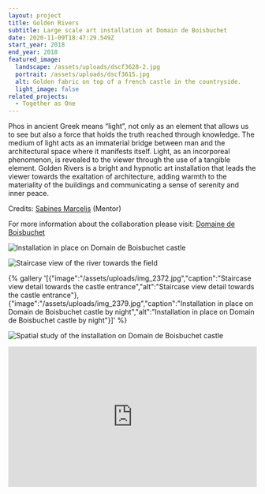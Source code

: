 ```yaml
---
layout: project
title: Golden Rivers
subtitle: Large scale art installation at Domain de Boisbuchet
date: 2020-11-09T18:47:29.549Z
start_year: 2018
end_year: 2018
featured_image:
  landscape: /assets/uploads/dscf3628-2.jpg
  portrait: /assets/uploads/dscf3615.jpg
  alt: Golden fabric on top of a french castle in the countryside.
  light_image: false
related_projects:
  - Together as One
---
```

Phos in ancient Greek means “light”, not only as an element that allows us to see but also a force that holds the truth reached through knowledge. The medium of light acts as an immaterial bridge between man and the architectural space where it manifests itself. Light, as an incorporeal phenomenon, is revealed to the viewer through the use of a tangible element. Golden Rivers is a bright and hypnotic art installation that leads the viewer towards the exaltation of architecture, adding warmth to the materiality of the buildings and communicating a sense of serenity and inner peace.

Credits: [Sabines Marcelis](https://sabinemarcelis.com/) (Mentor)

For more information about the collaboration please visit: [Domaine de Boisbuchet](https://www.boisbuchet.org/workshop/exploring-light/)

![Installation in place on Domain de Boisbuchet castle](/assets/uploads/dscf3638.jpg "Installation in place on Domain de Boisbuchet castle")



![Staircase view of the river towards the field](/assets/uploads/stairs.jpg "Staircase view of the river towards the field")

{% gallery '[{"image":"/assets/uploads/img_2372.jpg","caption":"Staircase view detail towards the castle entrance","alt":"Staircase view detail towards the castle entrance"},{"image":"/assets/uploads/img_2379.jpg","caption":"Installation in place on Domain de Boisbuchet castle by night","alt":"Installation in place on Domain de Boisbuchet castle by night"}]' %}

![Spatial study of the installation on Domain de Boisbuchet castle](/assets/uploads/test.jpg "Spatial study of the installation on Domain de Boisbuchet castle")



<div style="padding:56.25% 0 0 0;position:relative;"><iframe src="https://player.vimeo.com/video/232454423?loop=1&title=0&byline=0&portrait=0" style="position:absolute;top:0;left:0;width:100%;height:100%;" frameborder="0" allow="autoplay; fullscreen" allowfullscreen></iframe></div><script src="https://player.vimeo.com/api/player.js"></script>